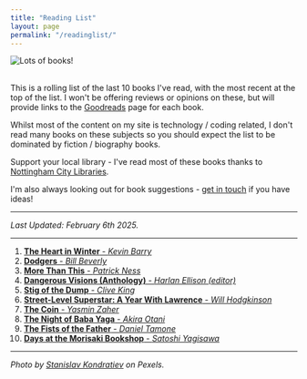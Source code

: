 ```yaml
---
title: "Reading List"
layout: page
permalink: "/readinglist/"
---
```

<div class="container">
    <div class="row">
        <div class="col-md-12">
            <img src="{{site.baseurl}}/assets/images/readinglistbanner.jpg" class="img-fluid" alt="Lots of books!">
        </div>
    </div>
    <div class="row">
        <div class="col-md-12">
            <br/>
            <p>This is a rolling list of the last 10 books I've read, with the most recent at the top of the list.  I won't be offering reviews or opinions on these, but will provide links to the <a href="https://www.goodreads.com/" target="_blank">Goodreads</a> page for each book.</p>
            <p>Whilst most of the content on my site is technology / coding related, I don't read many books on these subjects so you should expect the list to be dominated by fiction / biography books.</p>
            <p>Support your local library - I've read most of these books thanks to <a href="https://www.nottinghamcitylibraries.co.uk/" target="_blank">Nottingham City Libraries</a>.</p>
            <p>I'm also always looking out for book suggestions - <a href="/contact">get in touch</a> if you have ideas!</p>
            <hr/>
            <p><i>Last Updated: February 6th 2025.</i></p>
            <hr/>
            <ol>
              <li><a href="https://www.goodreads.com/book/show/199795387-the-heart-in-winter" target="_blank"><b>The Heart in Winter</b> - <i>Kevin Barry</i></a></li> 
              <li><a href="https://www.goodreads.com/book/show/25893698-dodgers" target="_blank"><b>Dodgers</b> - <i>Bill Beverly</i></a></li>  
              <li><a href="https://www.goodreads.com/book/show/21969786-more-than-this" target="_blank"><b>More Than This</b> - <i>Patrick Ness</i></a></li>  
              <li><a href="https://www.goodreads.com/en/book/show/600349.Dangerous_Visions" target="_blank"><b>Dangerous Visions (Anthology)</b> - <i>Harlan Ellison (editor)</i></a></li>            
              <li><a href="https://www.goodreads.com/book/show/979470.Stig_of_the_Dump" target="_blank"><b>Stig of the Dump</b> - <i>Clive King</i></a></li>   
              <li><a href="https://www.goodreads.com/book/show/213742830-street-level-superstar" target="_blank"><b>Street-Level Superstar: A Year With Lawrence</b> - <i>Will Hodgkinson</i></a></li>  
              <li><a href="https://www.goodreads.com/book/show/199349912-the-coin" target="_blank"><b>The Coin</b> - <i>Yasmin Zaher</i></a></li>  
              <li><a href="https://www.goodreads.com/book/show/199471077-the-night-of-baba-yaga" target="_blank"><b>The Night of Baba Yaga</b> - <i>Akira Otani</i></a></li> 
              <li><a href="https://www.goodreads.com/book/show/209362466-the-fists-of-the-father" target="_blank"><b>The Fists of the Father</b> - <i>Daniel Tamone</i></a></li> 
              <li><a href="https://www.goodreads.com/book/show/62047992-days-at-the-morisaki-bookshop" target="_blank"><b>Days at the Morisaki Bookshop</b> - <i>Satoshi Yagisawa</i></a></li> 
            </ol>
            <hr/>
            <p><i>Photo by <a href="https://www.pexels.com/photo/books-on-wooden-shelves-inside-library-2908984/" target="_blank">Stanislav Kondratiev</a> on Pexels.</i></p>
         </div>
   </div>
</div>
